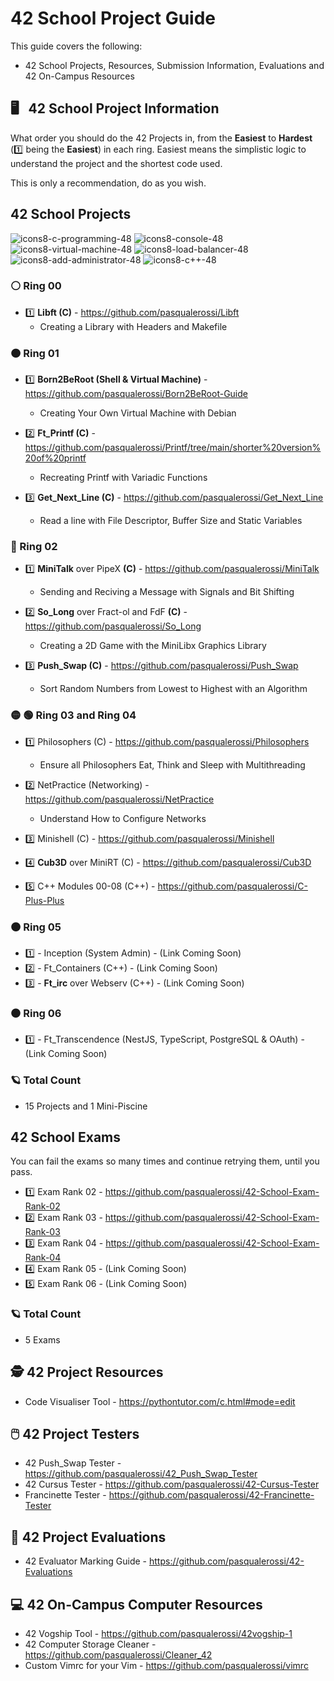 # 42 School Project Guide

This guide covers the following: 
- 42 School Projects, Resources, Submission Information, Evaluations and 42 On-Campus Resources

## 🖥️ &nbsp; 42 School Project Information
What order you should do the 42 Projects in, from the **Easiest** to **Hardest** (1️⃣ being the **Easiest**) in each ring. 
Easiest means the simplistic logic to understand the project and the shortest code used. 

This is only a recommendation, do as you wish. 

## 42 School Projects

![icons8-c-programming-48](https://user-images.githubusercontent.com/58959408/175449186-97d615f5-5e69-46e7-8b6a-525e48b10aa5.png)
![icons8-console-48](https://user-images.githubusercontent.com/58959408/175449815-bf63dd03-ff1d-4172-a567-362a628e79ce.png)
![icons8-virtual-machine-48](https://user-images.githubusercontent.com/58959408/175450094-7bdd9c7d-383a-40e7-bd36-cf60a5ad902e.png)
![icons8-load-balancer-48](https://user-images.githubusercontent.com/58959408/175453731-7a769ce8-3631-458f-9126-fcef33e30255.png)
![icons8-add-administrator-48](https://user-images.githubusercontent.com/58959408/175453880-0620b370-00b5-4199-a8b1-b3a131a0d378.png)
![icons8-c++-48](https://user-images.githubusercontent.com/58959408/175449262-1048c914-973f-4900-8ae8-b83ec5e99dbe.png)

### ⚪ Ring 00
- 1️⃣ **Libft (C)** - https://github.com/pasqualerossi/Libft
  * Creating a Library with Headers and Makefile

### 🟠 Ring 01
- 1️⃣ **Born2BeRoot (Shell & Virtual Machine)** - https://github.com/pasqualerossi/Born2BeRoot-Guide
  * Creating Your Own Virtual Machine with Debian

- 2️⃣ **Ft_Printf (C)** - https://github.com/pasqualerossi/Printf/tree/main/shorter%20version%20of%20printf
  * Recreating Printf with Variadic Functions

- 3️⃣ **Get_Next_Line (C)** - https://github.com/pasqualerossi/Get_Next_Line 
  * Read a line with File Descriptor, Buffer Size and Static Variables

### 🔵 Ring 02
- 1️⃣ **MiniTalk** over PipeX **(C)** - https://github.com/pasqualerossi/MiniTalk
  * Sending and Reciving a Message with Signals and Bit Shifting

- 2️⃣ **So_Long** over Fract-ol and FdF **(C)** - https://github.com/pasqualerossi/So_Long
  * Creating a 2D Game with the MiniLibx Graphics Library

- 3️⃣ **Push_Swap (C)** - https://github.com/pasqualerossi/Push_Swap
  * Sort Random Numbers from Lowest to Highest with an Algorithm

### 🟡 🟢 Ring 03 and Ring 04
- 1️⃣ Philosophers (C) - https://github.com/pasqualerossi/Philosophers
  * Ensure all Philosophers Eat, Think and Sleep with Multithreading

- 2️⃣ NetPractice (Networking) - https://github.com/pasqualerossi/NetPractice
  * Understand How to Configure Networks 

- 3️⃣ Minishell (C) - https://github.com/pasqualerossi/Minishell
- 4️⃣ **Cub3D** over MiniRT (C) - https://github.com/pasqualerossi/Cub3D
- 5️⃣ C++ Modules 00-08 (C++) - https://github.com/pasqualerossi/C-Plus-Plus

### 🟤 Ring 05
- 1️⃣ - Inception (System Admin) - (Link Coming Soon) 
- 2️⃣ - Ft_Containers (C++) - (Link Coming Soon) 
- 3️⃣ - **Ft_irc** over Webserv (C++) - (Link Coming Soon) 

### ⚫ Ring 06
- 1️⃣ - Ft_Transcendence (NestJS, TypeScript, PostgreSQL & OAuth) - (Link Coming Soon) 

### 🪐 Total Count
- 15 Projects and 1 Mini-Piscine

## 42 School Exams

You can fail the exams so many times and continue retrying them, until you pass.

- 1️⃣ Exam Rank 02 - https://github.com/pasqualerossi/42-School-Exam-Rank-02
- 2️⃣ Exam Rank 03 - https://github.com/pasqualerossi/42-School-Exam-Rank-03 
- 3️⃣ Exam Rank 04 - https://github.com/pasqualerossi/42-School-Exam-Rank-04
- 4️⃣ Exam Rank 05 - (Link Coming Soon) 
- 5️⃣ Exam Rank 06 - (Link Coming Soon) 

### 🪐 Total Count
- 5 Exams

## 🕵️ 42 Project Resources

- Code Visualiser Tool - https://pythontutor.com/c.html#mode=edit

## 🖱️ 42 Project Testers

- 42 Push_Swap Tester - https://github.com/pasqualerossi/42_Push_Swap_Tester
- 42 Cursus Tester - https://github.com/pasqualerossi/42-Cursus-Tester
- Francinette Tester - https://github.com/pasqualerossi/42-Francinette-Tester

## 👮 42 Project Evaluations

- 42 Evaluator Marking Guide - https://github.com/pasqualerossi/42-Evaluations

## 💻 42 On-Campus Computer Resources

- 42 Vogship Tool - https://github.com/pasqualerossi/42vogship-1
- 42 Computer Storage Cleaner - https://github.com/pasqualerossi/Cleaner_42
- Custom Vimrc for your Vim - https://github.com/pasqualerossi/vimrc
